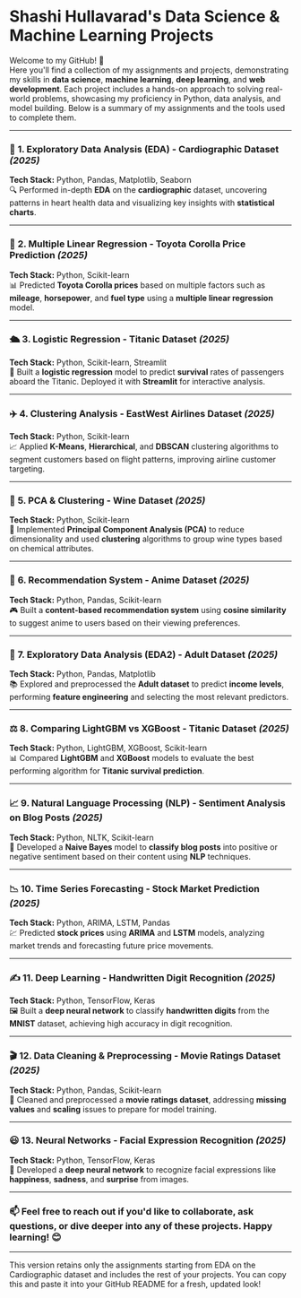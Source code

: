 # Shashi Hullavarad's Data Science & Machine Learning Projects
Welcome to my GitHub! 👋  
Here you'll find a collection of my assignments and projects, demonstrating my skills in **data science**, **machine learning**, **deep learning**, and **web development**. Each project includes a hands-on approach to solving real-world problems, showcasing my proficiency in Python, data analysis, and model building. Below is a summary of my assignments and the tools used to complete them.

---

### 💓 **1. Exploratory Data Analysis (EDA) - Cardiographic Dataset** *(2025)*  
**Tech Stack:** Python, Pandas, Matplotlib, Seaborn  
🔍 Performed in-depth **EDA** on the **cardiographic** dataset, uncovering patterns in heart health data and visualizing key insights with **statistical charts**.

---

### 🚗 **2. Multiple Linear Regression - Toyota Corolla Price Prediction** *(2025)*  
**Tech Stack:** Python, Scikit-learn  
📊 Predicted **Toyota Corolla prices** based on multiple factors such as **mileage**, **horsepower**, and **fuel type** using a **multiple linear regression** model.

---

### 🛳️ **3. Logistic Regression - Titanic Dataset** *(2025)*  
**Tech Stack:** Python, Scikit-learn, Streamlit  
👥 Built a **logistic regression** model to predict **survival** rates of passengers aboard the Titanic. Deployed it with **Streamlit** for interactive analysis.

---

### ✈️ **4. Clustering Analysis - EastWest Airlines Dataset** *(2025)*  
**Tech Stack:** Python, Scikit-learn  
📈 Applied **K-Means**, **Hierarchical**, and **DBSCAN** clustering algorithms to segment customers based on flight patterns, improving airline customer targeting.

---

### 🍷 **5. PCA & Clustering - Wine Dataset** *(2025)*  
**Tech Stack:** Python, Scikit-learn  
🔬 Implemented **Principal Component Analysis (PCA)** to reduce dimensionality and used **clustering** algorithms to group wine types based on chemical attributes.

---

### 🎥 **6. Recommendation System - Anime Dataset** *(2025)*  
**Tech Stack:** Python, Pandas, Scikit-learn  
🎮 Built a **content-based recommendation system** using **cosine similarity** to suggest anime to users based on their viewing preferences.

---

### 💼 **7. Exploratory Data Analysis (EDA2) - Adult Dataset** *(2025)*  
**Tech Stack:** Python, Pandas, Matplotlib  
📚 Explored and preprocessed the **Adult dataset** to predict **income levels**, performing **feature engineering** and selecting the most relevant predictors.

---

### ⚖️ **8. Comparing LightGBM vs XGBoost - Titanic Dataset** *(2025)*  
**Tech Stack:** Python, LightGBM, XGBoost, Scikit-learn  
📊 Compared **LightGBM** and **XGBoost** models to evaluate the best performing algorithm for **Titanic survival prediction**.

---

### 📈 **9. Natural Language Processing (NLP) - Sentiment Analysis on Blog Posts** *(2025)*  
**Tech Stack:** Python, NLTK, Scikit-learn  
📝 Developed a **Naive Bayes** model to **classify blog posts** into positive or negative sentiment based on their content using **NLP** techniques.

---

### 📉 **10. Time Series Forecasting - Stock Market Prediction** *(2025)*  
**Tech Stack:** Python, ARIMA, LSTM, Pandas  
💹 Predicted **stock prices** using **ARIMA** and **LSTM** models, analyzing market trends and forecasting future price movements.

---

### ✍️ **11. Deep Learning - Handwritten Digit Recognition** *(2025)*  
**Tech Stack:** Python, TensorFlow, Keras  
🖼️ Built a **deep neural network** to classify **handwritten digits** from the **MNIST** dataset, achieving high accuracy in digit recognition.

---

### 🎬 **12. Data Cleaning & Preprocessing - Movie Ratings Dataset** *(2025)*  
**Tech Stack:** Python, Pandas, Scikit-learn  
🧹 Cleaned and preprocessed a **movie ratings dataset**, addressing **missing values** and **scaling** issues to prepare for model training.

---

### 😃 **13. Neural Networks - Facial Expression Recognition** *(2025)*  
**Tech Stack:** Python, TensorFlow, Keras  
🧠 Developed a **deep neural network** to recognize facial expressions like **happiness**, **sadness**, and **surprise** from images.

---

### 📫 Feel free to reach out if you'd like to collaborate, ask questions, or dive deeper into any of these projects. Happy learning! 😊

---

This version retains only the assignments starting from EDA on the Cardiographic dataset and includes the rest of your projects. You can copy this and paste it into your GitHub README for a fresh, updated look!
